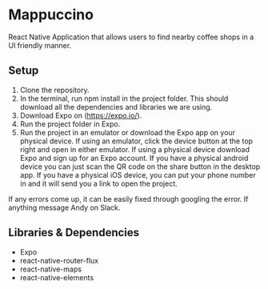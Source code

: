 # Mappuccino
React Native Application that allows users to find nearby coffee shops in a UI friendly manner.

## Setup
1. Clone the repository.
2. In the terminal, run npm install in the project folder. This should download all the dependencies and libraries we are using.
3. Download Expo on (https://expo.io/).
4. Run the project folder in Expo. 
5. Run the project in an emulator or download the Expo app on your physical device. If using an emulator, 
click the device button at the top right and open in either emulator. If using a physical device download Expo and sign up for
an Expo account. If you have a physical android device you can just scan the QR code on the share button in the desktop app.
If you have a physical iOS device, you can put your phone number in and it will send you a link to open the project.

If any errors come up, it can be easily fixed through googling the error. If anything message Andy on Slack. 

## Libraries & Dependencies
- Expo
- react-native-router-flux
- react-native-maps
- react-native-elements 

